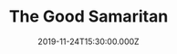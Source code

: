 ---
title: "The Good Samaritan"
image: "https://i.vimeocdn.com/video/835834600.webp?mw=1200&mh=581"
date: "2019-11-24T15:30:00.000Z"
video:
  type: "vimeo"
  id: 376672391
speaker:
  name: "Rob Yanike"
  permalink: "rob-yanike"
series: "here-below"
---